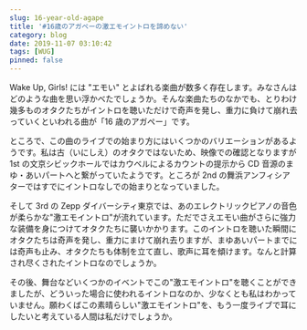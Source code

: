 ```yaml
---
slug: 16-year-old-agape
title: '#16歳のアガペーの激エモイントロを諦めない'
category: blog
date: 2019-11-07 03:10:42
tags: [WUG]
pinned: false
---
```


Wake Up, Girls! には "エモい" とよばれる楽曲が数多く存在します。みなさんはどのような曲を思い浮かべたでしょうか。そんな楽曲たちのなかでも、とりわけ幾多ものオタクたちがイントロを聴いただけで奇声を発し、重力に負けて崩れ去っていくといわれる曲が「16 歳のアガペー」です。

ところで、この曲のライブでの始まり方にはいくつかのバリエーションがあるようです。私は古（いにしえ）のオタクではないため、映像での確認となりますが 1st の文京シビックホールではカウベルによるカウントの提示から CD 音源のまゆ・あいパートへと繋がっていたようです。ところが 2nd の舞浜アンフィシアターではすでにイントロなしでの始まりとなっていました。

そして 3rd の Zepp ダイバーシティ東京では、あのエレクトリックピアノの音色が柔らかな"激エモイントロ"が流れています。ただでさえエモい曲がさらに強力な装備を身につけてオタクたちに襲いかかります。このイントロを聴いた瞬間にオタクたちは奇声を発し、重力にまけて崩れ去りますが、まゆあいパートまでには奇声も止み、オタクたちも体制を立て直し、歌声に耳を傾けます。なんと計算され尽くされたイントロなのでしょうか。

その後、舞台などいくつかのイベントでこの"激エモイントロ"を聴くことができましたが、どういった場合に使われるイントロなのか、少なくとも私はわかっていません。願わくばこの素晴らしい"激エモイントロ"を、もう一度ライブで耳にしたいと考えている人間は私だけでしょうか。
